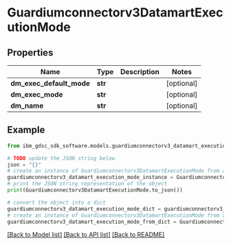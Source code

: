 # Guardiumconnectorv3DatamartExecutionMode


## Properties

Name | Type | Description | Notes
------------ | ------------- | ------------- | -------------
**dm_exec_default_mode** | **str** |  | [optional] 
**dm_exec_mode** | **str** |  | [optional] 
**dm_name** | **str** |  | [optional] 

## Example

```python
from ibm_gdsc_sdk_software.models.guardiumconnectorv3_datamart_execution_mode import Guardiumconnectorv3DatamartExecutionMode

# TODO update the JSON string below
json = "{}"
# create an instance of Guardiumconnectorv3DatamartExecutionMode from a JSON string
guardiumconnectorv3_datamart_execution_mode_instance = Guardiumconnectorv3DatamartExecutionMode.from_json(json)
# print the JSON string representation of the object
print(Guardiumconnectorv3DatamartExecutionMode.to_json())

# convert the object into a dict
guardiumconnectorv3_datamart_execution_mode_dict = guardiumconnectorv3_datamart_execution_mode_instance.to_dict()
# create an instance of Guardiumconnectorv3DatamartExecutionMode from a dict
guardiumconnectorv3_datamart_execution_mode_from_dict = Guardiumconnectorv3DatamartExecutionMode.from_dict(guardiumconnectorv3_datamart_execution_mode_dict)
```
[[Back to Model list]](../README.md#documentation-for-models) [[Back to API list]](../README.md#documentation-for-api-endpoints) [[Back to README]](../README.md)



